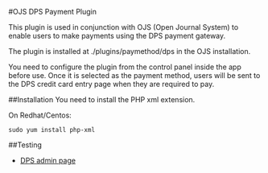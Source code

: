 #OJS DPS Payment Plugin

This plugin is used in conjunction with OJS (Open Journal System) to enable users to make payments using the DPS payment gateway.

The plugin is installed at ./plugins/paymethod/dps in the OJS installation.

You need to configure the plugin from the control panel inside the app before use. Once it is selected as the payment method, users will be sent to the DPS credit card entry page when they are required to pay.

##Installation
You need to install the PHP xml extension.

On Redhat/Centos:

`sudo yum install php-xml`

##Testing

* [DPS admin page](https://sec.paymentexpress.com/pxmi/logon)
 
